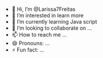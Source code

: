 - 👋 Hi, I’m @Larissa7Freitas
- 👀 I’m interested in learn more
- 🌱 I’m currently learning Java script 
- 💞️ I’m looking to collaborate on ...
- 📫 How to reach me ...
- 😄 Pronouns: ...
- ⚡ Fun fact: ...

<!---
Larissa7Freitas/Larissa7Freitas is a ✨ special ✨ repository because its `README.md` (this file) appears on your GitHub profile.
You can click the Preview link to take a look at your changes.
--->
